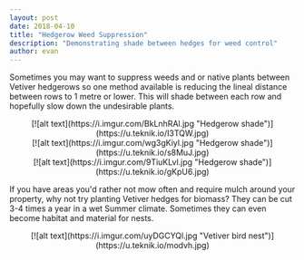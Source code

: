 ```yaml
---
layout: post
date: 2018-04-10
title: "Hedgerow Weed Suppression"
description: "Demonstrating shade between hedges for weed control"
author: evan
---
```

Sometimes you may want to suppress weeds and or native plants between Vetiver hedgerows so one method available is reducing the lineal distance between rows to 1 metre or lower. This will shade between each row and hopefully slow down the undesirable plants.

<div style="text-align:center" markdown="1">
[![alt text](https://i.imgur.com/BkLnhRAl.jpg "Hedgerow shade")](https://u.teknik.io/I3TQW.jpg)
</div>

<div style="text-align:center" markdown="1">
[![alt text](https://i.imgur.com/wg3gKiyl.jpg "Hedgerow shade")](https://u.teknik.io/s8MuJ.jpg)
</div>

<div style="text-align:center" markdown="1">
[![alt text](https://i.imgur.com/9TiuKLvl.jpg "Hedgerow shade")](https://u.teknik.io/gKpU6.jpg)
</div>

If you have areas you'd rather not mow often and require mulch around your property, why not try planting Vetiver hedges for biomass? They can be cut 3-4 times a year in a wet Summer climate. Sometimes they can even become habitat and material for nests.

<div style="text-align:center" markdown="1">
[![alt text](https://i.imgur.com/uyDGCYQl.jpg "Vetiver bird nest")](https://u.teknik.io/modvh.jpg)
</div>
